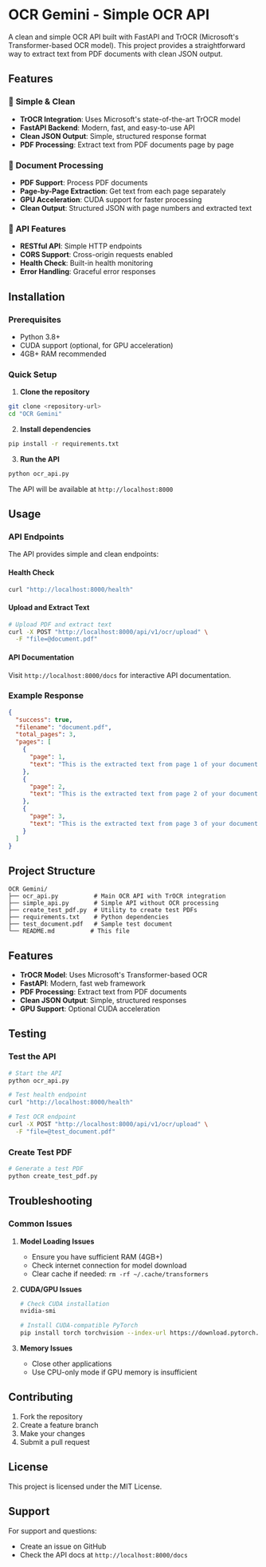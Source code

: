 # OCR Gemini - Simple OCR API

A clean and simple OCR API built with FastAPI and TrOCR (Microsoft's Transformer-based OCR model). This project provides a straightforward way to extract text from PDF documents with clean JSON output.

## Features

### 🚀 **Simple & Clean**
- **TrOCR Integration**: Uses Microsoft's state-of-the-art TrOCR model
- **FastAPI Backend**: Modern, fast, and easy-to-use API
- **Clean JSON Output**: Simple, structured response format
- **PDF Processing**: Extract text from PDF documents page by page

### 📄 **Document Processing**
- **PDF Support**: Process PDF documents
- **Page-by-Page Extraction**: Get text from each page separately
- **GPU Acceleration**: CUDA support for faster processing
- **Clean Output**: Structured JSON with page numbers and extracted text

### 🔧 **API Features**
- **RESTful API**: Simple HTTP endpoints
- **CORS Support**: Cross-origin requests enabled
- **Health Check**: Built-in health monitoring
- **Error Handling**: Graceful error responses

## Installation

### Prerequisites
- Python 3.8+
- CUDA support (optional, for GPU acceleration)
- 4GB+ RAM recommended

### Quick Setup

1. **Clone the repository**
```bash
git clone <repository-url>
cd "OCR Gemini"
```

2. **Install dependencies**
```bash
pip install -r requirements.txt
```

3. **Run the API**
```bash
python ocr_api.py
```

The API will be available at `http://localhost:8000`

## Usage

### API Endpoints

The API provides simple and clean endpoints:

#### **Health Check**
```bash
curl "http://localhost:8000/health"
```

#### **Upload and Extract Text**
```bash
# Upload PDF and extract text
curl -X POST "http://localhost:8000/api/v1/ocr/upload" \
  -F "file=@document.pdf"
```

#### **API Documentation**
Visit `http://localhost:8000/docs` for interactive API documentation.

### Example Response

```json
{
  "success": true,
  "filename": "document.pdf",
  "total_pages": 3,
  "pages": [
    {
      "page": 1,
      "text": "This is the extracted text from page 1 of your document."
    },
    {
      "page": 2,
      "text": "This is the extracted text from page 2 of your document."
    },
    {
      "page": 3,
      "text": "This is the extracted text from page 3 of your document."
    }
  ]
}
```

## Project Structure

```
OCR Gemini/
├── ocr_api.py          # Main OCR API with TrOCR integration
├── simple_api.py       # Simple API without OCR processing
├── create_test_pdf.py  # Utility to create test PDFs
├── requirements.txt    # Python dependencies
├── test_document.pdf   # Sample test document
└── README.md          # This file
```

## Features

- **TrOCR Model**: Uses Microsoft's Transformer-based OCR
- **FastAPI**: Modern, fast web framework
- **PDF Processing**: Extract text from PDF documents
- **Clean JSON Output**: Simple, structured responses
- **GPU Support**: Optional CUDA acceleration

## Testing

### Test the API
```bash
# Start the API
python ocr_api.py

# Test health endpoint
curl "http://localhost:8000/health"

# Test OCR endpoint
curl -X POST "http://localhost:8000/api/v1/ocr/upload" \
  -F "file=@test_document.pdf"
```

### Create Test PDF
```bash
# Generate a test PDF
python create_test_pdf.py
```

## Troubleshooting

### Common Issues

1. **Model Loading Issues**
   - Ensure you have sufficient RAM (4GB+)
   - Check internet connection for model download
   - Clear cache if needed: `rm -rf ~/.cache/transformers`

2. **CUDA/GPU Issues**
   ```bash
   # Check CUDA installation
   nvidia-smi
   
   # Install CUDA-compatible PyTorch
   pip install torch torchvision --index-url https://download.pytorch.org/whl/cu118
   ```

3. **Memory Issues**
   - Close other applications
   - Use CPU-only mode if GPU memory is insufficient

## Contributing

1. Fork the repository
2. Create a feature branch
3. Make your changes
4. Submit a pull request

## License

This project is licensed under the MIT License.

## Support

For support and questions:
- Create an issue on GitHub
- Check the API docs at `http://localhost:8000/docs`
